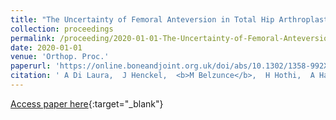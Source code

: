 ```yaml
---
title: "The Uncertainty of Femoral Anteversion in Total Hip Arthroplasty"
collection: proceedings
permalink: /proceeding/2020-01-01-The-Uncertainty-of-Femoral-Anteversion-in-Total-Hip-Arthroplasty
date: 2020-01-01
venue: 'Orthop. Proc.'
paperurl: 'https://online.boneandjoint.org.uk/doi/abs/10.1302/1358-992X.2020.5.024'
citation: ' A Di Laura,  J Henckel,  <b>M Belzunce</b>,  H Hothi,  A Hart, &quot;The Uncertainty of Femoral Anteversion in Total Hip Arthroplasty.&quot; <i>Orthop. Proc.</i>, 2020.'
---
```

[Access paper here](https://online.boneandjoint.org.uk/doi/abs/10.1302/1358-992X.2020.5.024){:target="_blank"}
